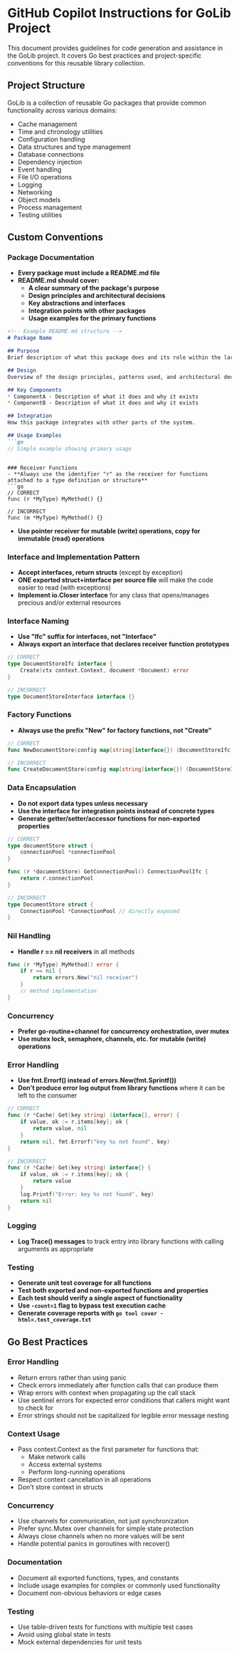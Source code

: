 # GitHub Copilot Instructions for GoLib Project

This document provides guidelines for code generation and assistance in the GoLib project. It covers Go best practices and project-specific conventions for this reusable library collection.

## Project Structure

GoLib is a collection of reusable Go packages that provide common functionality across various domains:
- Cache management
- Time and chronology utilities
- Configuration handling
- Data structures and type management
- Database connections
- Dependency injection
- Event handling
- File I/O operations
- Logging
- Networking
- Object models
- Process management
- Testing utilities

## Custom Conventions

### Package Documentation
- **Every package must include a README.md file**
- **README.md should cover:**
  - **A clear summary of the package's purpose**
  - **Design principles and architectural decisions**
  - **Key abstractions and interfaces**
  - **Integration points with other packages**
  - **Usage examples for the primary functions**
```markdown
<!-- Example README.md structure -->
# Package Name

## Purpose
Brief description of what this package does and its role within the larger system.

## Design
Overview of the design principles, patterns used, and architectural decisions.

## Key Components
* ComponentA - Description of what it does and why it exists
* ComponentB - Description of what it does and why it exists

## Integration
How this package integrates with other parts of the system.

## Usage Examples
```go
// Simple example showing primary usage
```
```

### Receiver Functions
- **Always use the identifier "r" as the receiver for functions attached to a type definition or structure**
```go
// CORRECT
func (r *MyType) MyMethod() {}

// INCORRECT
func (m *MyType) MyMethod() {}
```
- **Use pointer receiver for mutable (write) operations, copy for immutable (read) operations**

### Interface and Implementation Pattern
- **Accept interfaces, return structs** (except by exception)
- **ONE exported struct+interface per source file** will make the code easier to read (with exceptions)
- **Implement io.Closer interface** for any class that opens/manages precious and/or external resources

### Interface Naming
- **Use "Ifc" suffix for interfaces, not "Interface"**
- **Always export an interface that declares receiver function prototypes**
```go
// CORRECT
type DocumentStoreIfc interface {
    Create(ctx context.Context, document *Document) error
}

// INCORRECT
type DocumentStoreInterface interface {}
```

### Factory Functions
- **Always use the prefix "New" for factory functions, not "Create"**
```go
// CORRECT
func NewDocumentStore(config map[string]interface{}) (DocumentStoreIfc, error) {}

// INCORRECT
func CreateDocumentStore(config map[string]interface{}) (DocumentStoreIfc, error) {}
```

### Data Encapsulation
- **Do not export data types unless necessary**
- **Use the interface for integration points instead of concrete types**
- **Generate getter/setter/accessor functions for non-exported properties**
```go
// CORRECT
type documentStore struct {
    connectionPool *connectionPool
}

func (r *documentStore) GetConnectionPool() ConnectionPoolIfc {
    return r.connectionPool
}

// INCORRECT
type DocumentStore struct {
    ConnectionPool *ConnectionPool // directly exposed
}
```

### Nil Handling
- **Handle r == nil receivers** in all methods
```go
func (r *MyType) MyMethod() error {
    if r == nil {
        return errors.New("nil receiver")
    }
    // method implementation
}
```

### Concurrency
- **Prefer go-routine+channel for concurrency orchestration, over mutex**
- **Use mutex lock, semaphore, channels, etc. for mutable (write) operations**

### Error Handling
- **Use fmt.Errorf() instead of errors.New(fmt.Sprintf())**
- **Don't produce error log output from library functions** where it can be left to the consumer
```go
// CORRECT
func (r *Cache) Get(key string) (interface{}, error) {
    if value, ok := r.items[key]; ok {
        return value, nil
    }
    return nil, fmt.Errorf("key %s not found", key)
}

// INCORRECT
func (r *Cache) Get(key string) interface{} {
    if value, ok := r.items[key]; ok {
        return value
    }
    log.Printf("Error: key %s not found", key)
    return nil
}
```

### Logging
- **Log Trace() messages** to track entry into library functions with calling arguments as appropriate

### Testing
- **Generate unit test coverage for all functions**
- **Test both exported and non-exported functions and properties**
- **Each test should verify a single aspect of functionality**
- **Use `-count=1` flag to bypass test execution cache**
- **Generate coverage reports with `go tool cover -html=.test_coverage.txt`**

## Go Best Practices

### Error Handling
- Return errors rather than using panic
- Check errors immediately after function calls that can produce them
- Wrap errors with context when propagating up the call stack
- Use sentinel errors for expected error conditions that callers might want to check for
- Error strings should not be capitalized for legible error message nesting

### Context Usage
- Pass context.Context as the first parameter for functions that:
  - Make network calls
  - Access external systems
  - Perform long-running operations
- Respect context cancellation in all operations
- Don't store context in structs

### Concurrency
- Use channels for communication, not just synchronization
- Prefer sync.Mutex over channels for simple state protection
- Always close channels when no more values will be sent
- Handle potential panics in goroutines with recover()

### Documentation
- Document all exported functions, types, and constants
- Include usage examples for complex or commonly used functionality
- Document non-obvious behaviors or edge cases

### Testing
- Use table-driven tests for functions with multiple test cases
- Avoid using global state in tests
- Mock external dependencies for unit tests